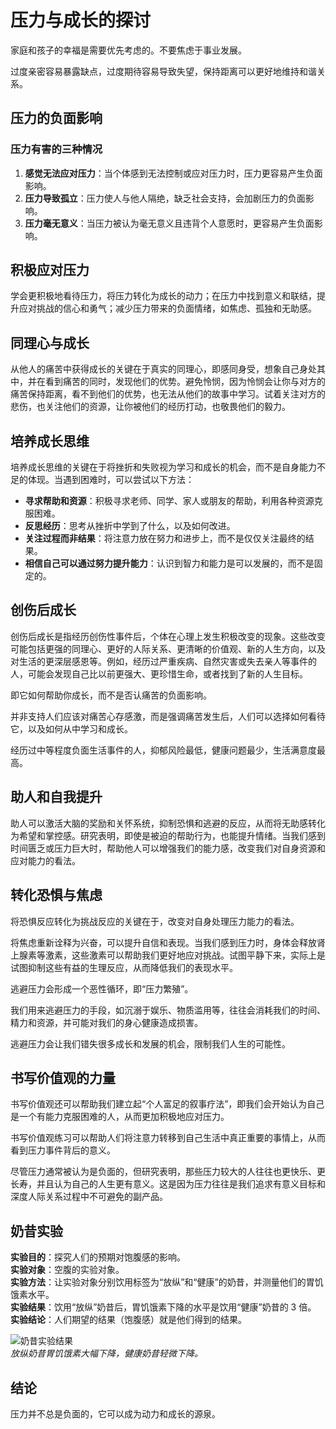 # 压力与成长的探讨

家庭和孩子的幸福是需要优先考虑的。不要焦虑于事业发展。

过度亲密容易暴露缺点，过度期待容易导致失望，保持距离可以更好地维持和谐关系。

## 压力的负面影响

### 压力有害的三种情况
1. **感觉无法应对压力**：当个体感到无法控制或应对压力时，压力更容易产生负面影响。
2. **压力导致孤立**：压力使人与他人隔绝，缺乏社会支持，会加剧压力的负面影响。
3. **压力毫无意义**：当压力被认为毫无意义且违背个人意愿时，更容易产生负面影响。

## 积极应对压力

学会更积极地看待压力，将压力转化为成长的动力；在压力中找到意义和联结，提升应对挑战的信心和勇气；减少压力带来的负面情绪，如焦虑、孤独和无助感。

## 同理心与成长

从他人的痛苦中获得成长的关键在于真实的同理心，即感同身受，想象自己身处其中，并在看到痛苦的同时，发现他们的优势。避免怜悯，因为怜悯会让你与对方的痛苦保持距离，看不到他们的优势，也无法从他们的故事中学习。试着关注对方的悲伤，也关注他们的资源，让你被他们的经历打动，也敬畏他们的毅力。

## 培养成长思维

培养成长思维的关键在于将挫折和失败视为学习和成长的机会，而不是自身能力不足的体现。当遇到困难时，可以尝试以下方法：
- **寻求帮助和资源**：积极寻求老师、同学、家人或朋友的帮助，利用各种资源克服困难。
- **反思经历**：思考从挫折中学到了什么，以及如何改进。
- **关注过程而非结果**：将注意力放在努力和进步上，而不是仅仅关注最终的结果。
- **相信自己可以通过努力提升能力**：认识到智力和能力是可以发展的，而不是固定的。

## 创伤后成长

创伤后成长是指经历创伤性事件后，个体在心理上发生积极改变的现象。这些改变可能包括更强的同理心、更好的人际关系、更清晰的价值观、新的人生方向，以及对生活的更深层感恩等。例如，经历过严重疾病、自然灾害或失去亲人等事件的人，可能会发现自己比以前更强大、更珍惜生命，或者找到了新的人生目标。

即它如何帮助你成长，而不是否认痛苦的负面影响。

并非支持人们应该对痛苦心存感激，而是强调痛苦发生后，人们可以选择如何看待它，以及如何从中学习和成长。

经历过中等程度负面生活事件的人，抑郁风险最低，健康问题最少，生活满意度最高。

## 助人和自我提升

助人可以激活大脑的奖励和关怀系统，抑制恐惧和逃避的反应，从而将无助感转化为希望和掌控感。研究表明，即使是被迫的帮助行为，也能提升情绪。当我们感到时间匮乏或压力巨大时，帮助他人可以增强我们的能力感，改变我们对自身资源和应对能力的看法。

## 转化恐惧与焦虑

将恐惧反应转化为挑战反应的关键在于，改变对自身处理压力能力的看法。

将焦虑重新诠释为兴奋，可以提升自信和表现。当我们感到压力时，身体会释放肾上腺素等激素，这些激素可以帮助我们更好地应对挑战。试图平静下来，实际上是试图抑制这些有益的生理反应，从而降低我们的表现水平。

逃避压力会形成一个恶性循环，即“压力繁殖”。

我们用来逃避压力的手段，如沉溺于娱乐、物质滥用等，往往会消耗我们的时间、精力和资源，并可能对我们的身心健康造成损害。

逃避压力会让我们错失很多成长和发展的机会，限制我们人生的可能性。

## 书写价值观的力量

书写价值观还可以帮助我们建立起“个人富足的叙事疗法”，即我们会开始认为自己是一个有能力克服困难的人，从而更加积极地应对压力。

书写价值观练习可以帮助人们将注意力转移到自己生活中真正重要的事情上，从而看到压力事件背后的意义。

尽管压力通常被认为是负面的，但研究表明，那些压力较大的人往往也更快乐、更长寿，并且认为自己的人生更有意义。这是因为压力往往是我们追求有意义目标和深度人际关系过程中不可避免的副产品。

## 奶昔实验

**实验目的**：探究人们的预期对饱腹感的影响。  
**实验对象**：空腹的实验对象。  
**实验方法**：让实验对象分别饮用标签为“放纵”和“健康”的奶昔，并测量他们的胃饥饿素水平。  
**实验结果**：饮用“放纵”奶昔后，胃饥饿素下降的水平是饮用“健康”奶昔的 3 倍。  
**实验结论**：人们期望的结果（饱腹感）就是他们得到的结果。

![奶昔实验结果](https://cdn.jsdelivr.net/gh/beilo/note-gen-image-sync@main/6b85531f-4352-4716-aee6-7b55c13f2eb0.png)  
*放纵奶昔胃饥饿素大幅下降，健康奶昔轻微下降。*

## 结论

压力并不总是负面的，它可以成为动力和成长的源泉。 